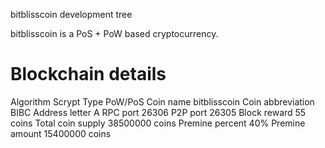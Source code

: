 
bitblisscoin development tree

bitblisscoin is a PoS + PoW based cryptocurrency.

Blockchain details
===========================
Algorithm	Scrypt
Type	PoW/PoS
Coin name	bitblisscoin
Coin abbreviation	BIBC
Address letter	A
RPC port	26306
P2P port	26305
Block reward	55 coins
Total coin supply	38500000 coins
Premine percent	40%
Premine amount	15400000 coins

